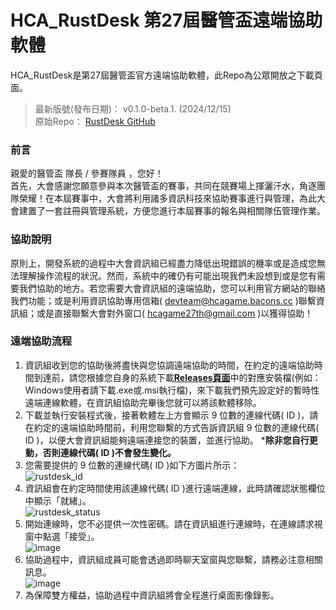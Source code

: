 # **HCA_RustDesk 第27屆醫管盃遠端協助軟體**
HCA_RustDesk是第27屆醫管盃官方遠端協助軟體，此Repo為公眾開放之下載頁面。
> 最新版號(發布日期)： v0.1.0-beta.1. (2024/12/15)   
> 原始Repo： [RustDesk GitHub](https://github.com/rustdesk/rustdesk)  
### 前言
親愛的醫管盃 隊長 / 參賽隊員 ，您好！  
首先，大會感謝您願意參與本次醫管盃的賽事，共同在競賽場上揮灑汗水，角逐團隊榮耀！在本屆賽事中，大會將利用諸多資訊科技來協助賽事進行與管理，為此大會建置了一套註冊與管理系統，方便您進行本屆賽事的報名與相關隊伍管理作業。  
### 協助說明
原則上，開發系統的過程中大會資訊組已經盡力降低出現錯誤的機率或是造成您無法理解操作流程的狀況。然而，系統中的確仍有可能出現我們未設想到或是您有需要我們協助的地方。若您需要大會資訊組的遠端協助，您可以利用官方網站的聯絡我們功能；或是利用資訊協助專用信箱( devteam@hcagame.bacons.cc )聯繫資訊組；或是直接聯繫大會對外窗口( hcagame27th@gmail.com )以獲得協助！  
### 遠端協助流程
1. 資訊組收到您的協助後將盡快與您協調遠端協助的時間，在約定的遠端協助時間到達前，請您根據您自身的系統下載[**Releases頁面**](https://github.com/bacon166539/Public_HCA_RustDesk/releases)中的對應安裝檔(例如：Windows使用者請下載.exe或.msi執行檔)，來下載我們預先設定好的暫時性遠端連線軟體，在資訊組協助完畢後您就可以將該軟體移除。
2. 下載並執行安裝程式後，接著軟體左上方會顯示 9 位數的連線代碼( ID )，請在約定的遠端協助時間前，利用您聯繫的方式告訴資訊組 9 位數的連線代碼( ID )，以便大會資訊組能夠遠端連接您的裝置，並進行協助。
***除非您自行更動，否則連線代碼( ID )不會發生變化。**
3. 您需要提供的 9 位數的連線代碼( ID )如下方圖片所示：  
![rustdesk_id](https://github.com/user-attachments/assets/9283caf0-9187-4efb-ae03-ffea480beb2f)  
4. 資訊組會在約定時間使用該連線代碼( ID )進行遠端連線，此時請確認狀態欄位中顯示「就緒」。  
![rustdesk_status](https://github.com/user-attachments/assets/11956e53-7124-45e1-b0f4-a57b69c6a350)  
5. 開始連線時，您不必提供一次性密碼。請在資訊組進行連線時，在連線請求視窗中點選「接受」。  
![image](https://github.com/user-attachments/assets/06d5130c-66fb-4ada-8cc0-58a4275abc99)  
6. 協助過程中，資訊組成員可能會透過即時聊天室窗與您聯繫，請務必注意相關訊息。  
![image](https://github.com/user-attachments/assets/ce3a1107-6c15-458f-ab38-9577b8bf74c9)  
7. 為保障雙方權益，協助過程中資訊組將會全程進行桌面影像錄影。
